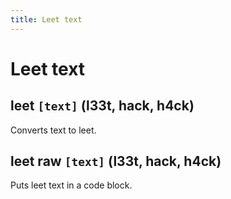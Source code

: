 ```yaml
---
title: Leet text
---
```


# Leet text

## leet `[text]` (l33t, hack, h4ck)
Converts text to leet.

## leet raw `[text]` (l33t, hack, h4ck)
Puts leet text in a code block. 
